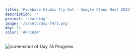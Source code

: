 ```yaml
---
title: 'Firebase Studio Try Out - Google Cloud Next 2025'
description: ''
project: 'Learning'
image: '/assets/day-74/1.png'
day: 74
color: '#FFC624'
---
```


![screenshot of Day 74 Progress](/assets/day-74/1.png)
